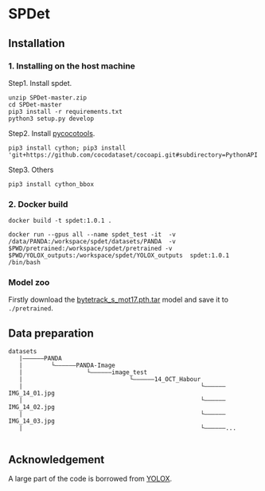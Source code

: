 # SPDet

## Installation
### 1. Installing on the host machine
Step1. Install spdet.
```shell
unzip SPDet-master.zip
cd SPDet-master
pip3 install -r requirements.txt
python3 setup.py develop
```

Step2. Install [pycocotools](https://github.com/cocodataset/cocoapi).

```shell
pip3 install cython; pip3 install 'git+https://github.com/cocodataset/cocoapi.git#subdirectory=PythonAPI'
```

Step3. Others
```shell
pip3 install cython_bbox
```
### 2. Docker build
```shell
docker build -t spdet:1.0.1 .

docker run --gpus all --name spdet_test -it  -v  /data/PANDA:/workspace/spdet/datasets/PANDA  -v $PWD/pretrained:/workspace/spdet/pretrained -v $PWD/YOLOX_outputs:/workspace/spdet/YOLOX_outputs  spdet:1.0.1 /bin/bash  

```

### Model zoo
Firstly download the [bytetrack_s_mot17.pth.tar](https://drive.google.com/file/d/1uSmhXzyV1Zvb4TJJCzpsZOIcw7CCJLxj/view?usp=sharing) model and save it to `./pretrained`.

## Data preparation

```
datasets
   |——————PANDA
   |        └——————PANDA-Image
   |                  └——————image_test
   |                              └——————14_OCT_Habour
   |                                                  └——————IMG_14_01.jpg
   |                                                  └——————IMG_14_02.jpg
   |                                                  └——————IMG_14_03.jpg
   |                                                  └——————...
   
```


## Acknowledgement

A large part of the code is borrowed from [YOLOX](https://github.com/Megvii-BaseDetection/YOLOX).
